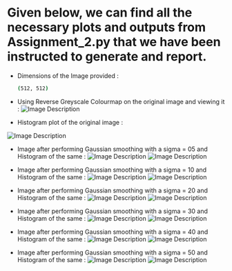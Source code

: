 # Given below, we can find all the necessary plots and outputs from Assignment_2.py that we have been instructed to generate and report.

- Dimensions of the Image provided :
  ```bash
  (512, 512)
  ```
- Using Reverse Greyscale Colourmap on the original image and viewing it :
![Image Description](https://github.com/thewangshu/BrainImaging/blob/main/Assignments/Assignment_2/Original_RGS.png)

- Histogram plot of the original image :

![Image Description](https://github.com/thewangshu/BrainImaging/blob/main/Assignments/Assignment_2/Original_hist.png)

- Image after performing Gaussian smoothing with a sigma = 05 and Histogram of the same :
![Image Description](https://github.com/thewangshu/BrainImaging/blob/main/Assignments/Assignment_2/Original_sigma_5.png)
![Image Description](https://github.com/thewangshu/BrainImaging/blob/main/Assignments/Assignment_2/Original_sigma_5_hist.png)

- Image after performing Gaussian smoothing with a sigma = 10 and Histogram of the same :
![Image Description](https://github.com/thewangshu/BrainImaging/blob/main/Assignments/Assignment_2/Original_sigma_10.png)
![Image Description](https://github.com/thewangshu/BrainImaging/blob/main/Assignments/Assignment_2/Original_sigma_10_hist.png)

- Image after performing Gaussian smoothing with a sigma = 20 and Histogram of the same :
![Image Description](https://github.com/thewangshu/BrainImaging/blob/main/Assignments/Assignment_2/Original_sigma_20.png)
![Image Description](https://github.com/thewangshu/BrainImaging/blob/main/Assignments/Assignment_2/Original_sigma_20_hist.png)

- Image after performing Gaussian smoothing with a sigma = 30 and Histogram of the same :
![Image Description](https://github.com/thewangshu/BrainImaging/blob/main/Assignments/Assignment_2/Original_sigma_30.png)
![Image Description](https://github.com/thewangshu/BrainImaging/blob/main/Assignments/Assignment_2/Original_sigma_30_hist.png)

- Image after performing Gaussian smoothing with a sigma = 40 and Histogram of the same :
![Image Description](https://github.com/thewangshu/BrainImaging/blob/main/Assignments/Assignment_2/Original_sigma_40.png)
![Image Description](https://github.com/thewangshu/BrainImaging/blob/main/Assignments/Assignment_2/Original_sigma_40_hist.png)

- Image after performing Gaussian smoothing with a sigma = 50 and Histogram of the same :
![Image Description](https://github.com/thewangshu/BrainImaging/blob/main/Assignments/Assignment_2/Original_sigma_50.png)
![Image Description](https://github.com/thewangshu/BrainImaging/blob/main/Assignments/Assignment_2/Original_sigma_50_hist.png)
